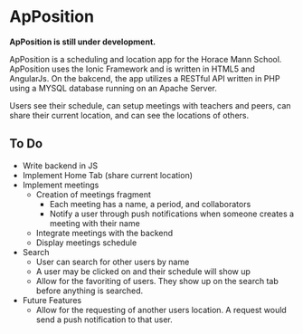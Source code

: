 # ApPosition

**ApPosition is still under development.** 

ApPosition is a scheduling and location app for the Horace Mann School. ApPosition uses the Ionic Framework and is written in HTML5 and AngularJs. On the bakcend, the app utilizes a RESTful API written in PHP using a MYSQL database running on an Apache Server.

Users see their schedule, can setup meetings with teachers and peers, can share their current location, and can see the locations of others.

## To Do

- Write backend in JS
- Implement Home Tab (share current location)
- Implement meetings
  - Creation of meetings fragment
    - Each meeting has a name, a period, and collaborators
    - Notify a user through push notifications when someone creates a meeting with their name
  - Integrate meetings with the backend
  - Display meetings schedule
- Search
  - User can search for other users by name
  - A user may be clicked on and their schedule will show up
  - Allow for the favoriting of users. They show up on the search tab before anything is searched. 
- Future Features
  - Allow for the requesting of another users location. A request would send a push notification to that user.
